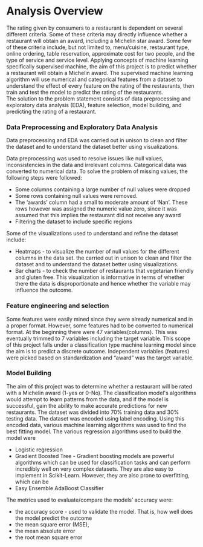 # Analysis Overview
The rating given by consumers to a restaurant is dependent on several different criteria. Some of these criteria may directly influence whether a restaurant will obtain an award, including a Michelin star award. Some few of these criteria include, but not limited to, menu/cuisine, restaurant type, online ordering, table reservation, approximate cost for two people, and the type of service and service level.
Applying concepts of machine learning specifically supervised machine, the aim of this project is to predict whether a restaurant will obtain a Michelin award. The supervised machine learning algorithm will use numerical and categorical features from a dataset to understand the effect of every feature on the rating of the restaurants, then train and test the model to predict the rating of the restaurants.  
The solution to the problem statement consists of data preprocessing and exploratory data analysis (EDA), feature selection, model building, and predicting the rating of a restaurant. 

### Data Preprocessing and Exploratory Data Analysis 
Data preprocessing and EDA was carried out in unison to clean and filter the dataset and to understand the dataset better using visualizations.

Data preprocessing was used to resolve issues like null values, inconsistencies in the data and irrelevant columns. Categorical data was converted to numerical data. To solve the problem of missing values, the following steps were followed:  
* Some columns containing a large number of null values were dropped
* Some rows containing null values were removed.
* The ‘awards’ column had a small to moderate amount of ‘Nan’. These rows however was assigned the numeric value zero, since it was assumed that this implies the restaurant did not receive any award
* Filtering the dataset to include specific regions

Some of the visualizations used to understand and refine the dataset include:
* Heatmaps - to visualize the number of null values for the different columns in the data set.  the carried out in unison to clean and filter the dataset and to understand the dataset better using visualizations.
* Bar charts - to check the number of restaurants that vegetarian friendly and gluten free. This visualization is informative in terms of whether there the data is disproportionate and hence whether the variable may influence the outcome.

### Feature engineering and selection
Some features were easily mined since they were already numerical and in a proper format. However, some features had to be converted to numerical format. At the beginning there were 47 variables(columns). This was eventually trimmed to 7 variables including the target variable. 
This scope of this project falls under a classification type machine learning model since the aim is to predict a discrete outcome. Independent variables (features) were picked based on standardization and “award” was the target variable.

### Model Building
The aim of this project was to determine whether a restaurant will be rated with a Michelin award (1-yes  or 0-No). The classification model's algorithms would attempt to learn patterns from the data, and if the model is successful, gain the ability to make accurate predictions for new restaurants. The dataset was divided into 70% training data and 30% testing data. The dataset was encoded using label encoding. Using this encoded data, various machine learning algorithms was used to find the best fitting model. The various regression algorithms used to build the model were 

* Logistic regression
* Gradient Boosted Tree - Gradient boosting models are powerful algorithms which can be used for classification tasks and can perform incredibly well on very complex datasets. They are also easy to implement in Scikit-Learn. However, they are also prone to overfitting, which can be 
* Easy Ensemble AdaBoost Classifier

The metrics used to evaluate/compare the models’ accuracy were:
* the accuracy score - used to validate the model. That is, how well does the model predict the outcome
* the mean square error (MSE),
* the mean absolute error 
* the root mean square error 
